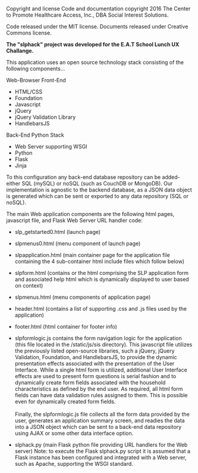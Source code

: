 Copyright and license Code and documentation copyright 2016 The Center to Promote Healthcare Access, Inc., DBA Social Interest Solutions.

Code released under the MIT license. Documents released under Creative Commons license.

<b>The "slphack" project was developed for the E.A.T School Lunch UX Challange.</b>

This application uses an open source technology stack consisting of the following components...

Web-Browser Front-End
- HTML/CSS
- Foundation
- Javascript
- jQuery
- jQuery Validation Library
- HandlebarsJS

Back-End Python Stack
- Web Server supporting WSGI
- Python
- Flask
- Jinja

To this configuration any back-end database repository can be added- either SQL (mySQL) or noSQL (such as CouchDB or MongoDB).
Our implementation is agnostic to the backend database, as a JSON data object is generated which can be sent or exported to any data repository (SQL or noSQL).

The main Web application components are the following html pages, javascript file, and Flask Web Server URL handler code:

- slp_getstarted0.html (launch page)<br>
- slpmenus0.html (menu component of launch page)<br>
- slpapplication.html (main container page for the application file containing the 4 sub-container html include files which follow below)<br>
- slpform.html (contains or the html comprising the SLP application form and associated help html which is dynamically displayed to user based on context)<br>
- slpmenus.html (menu components of application page)<br>
- header.html (contains a list of supporting .css and .js files used by the application)<br>
- footer.html (html container for footer info)<br>

- slpformlogic.js contains the form navigation logic for the application (this file located in the /static/js/sis directory). This javascript file utilizes the previously listed open-source libraries, such a jQuery, jQuery Validation, Foundation, and HandlebarsJS, to provide
the dynamic presentation effects associated with the presentation of the User Interface. While a single html form is utilized, additional User Interface effects
are used to present form questions is serial fashion and to dynamically create form fields associated with the household characteristics as defined by the end user.
As required, all html form fields can have data validation rules assigned to them. This is possible even for dynamically created form fields.<br><br>Finally, the slpformlogic.js file collects all the form data provided by the user, generates an application summary screen, and readies the data into a JSON object which can
be sent to a back-end data repository using AJAX or some other data interface option.

- slphack.py (main Flask python file providing URL handlers for the Web server)
Note: to execute the Flask slphack.py script it is assumed that a Flask instance has been configured and integrated with a Web server, such as Apache, supporting the WSGI standard.


